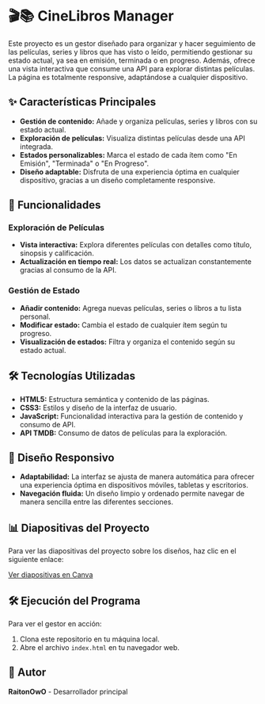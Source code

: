 # 🎬📚 **CineLibros Manager**

Este proyecto es un gestor diseñado para organizar y hacer seguimiento de las películas, series y libros que has visto o leído, permitiendo gestionar su estado actual, ya sea en emisión, terminada o en progreso. Además, ofrece una vista interactiva que consume una API para explorar distintas películas. La página es totalmente responsive, adaptándose a cualquier dispositivo.

## ✨ Características Principales

- **Gestión de contenido:** Añade y organiza películas, series y libros con su estado actual.
- **Exploración de películas:** Visualiza distintas películas desde una API integrada.
- **Estados personalizables:** Marca el estado de cada ítem como "En Emisión", "Terminada" o "En Progreso".
- **Diseño adaptable:** Disfruta de una experiencia óptima en cualquier dispositivo, gracias a un diseño completamente responsive.

## 🚀 Funcionalidades

### Exploración de Películas

- **Vista interactiva:** Explora diferentes películas con detalles como título, sinopsis y calificación.
- **Actualización en tiempo real:** Los datos se actualizan constantemente gracias al consumo de la API.

### Gestión de Estado

- **Añadir contenido:** Agrega nuevas películas, series o libros a tu lista personal.
- **Modificar estado:** Cambia el estado de cualquier ítem según tu progreso.
- **Visualización de estados:** Filtra y organiza el contenido según su estado actual.

## 🛠️ Tecnologías Utilizadas

- **HTML5:** Estructura semántica y contenido de las páginas.
- **CSS3:** Estilos y diseño de la interfaz de usuario.
- **JavaScript:** Funcionalidad interactiva para la gestión de contenido y consumo de API.
- **API TMDB:** Consumo de datos de películas para la exploración.

## 📱 Diseño Responsivo

- **Adaptabilidad:** La interfaz se ajusta de manera automática para ofrecer una experiencia óptima en dispositivos móviles, tabletas y escritorios.
- **Navegación fluida:** Un diseño limpio y ordenado permite navegar de manera sencilla entre las diferentes secciones.

## 📊 Diapositivas del Proyecto

Para ver las diapositivas del proyecto sobre los diseños, haz clic en el siguiente enlace:

[Ver diapositivas en Canva](https://www.canva.com/design/DAGPHfvbCCs/S0q92XbqurJL855s-l_xLQ/edit?utm_content=DAGPHfvbCCs&utm_campaign=designshare&utm_medium=link2&utm_source=sharebutton)

## 🛠️ Ejecución del Programa

Para ver el gestor en acción:

1. Clona este repositorio en tu máquina local.
2. Abre el archivo `index.html` en tu navegador web.

## 👤 Autor

**RaitonOwO** - Desarrollador principal

